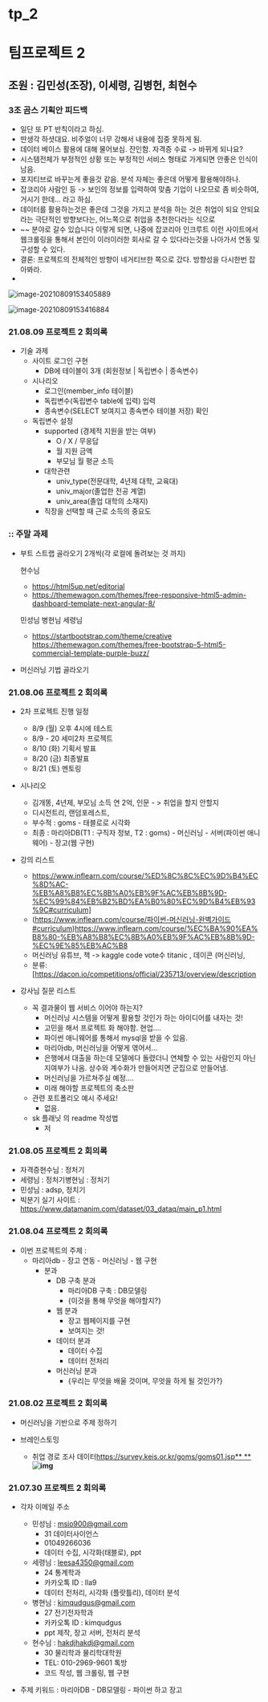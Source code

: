 

# tp_2

# 팀프로젝트 2

## 조원 : 김민성(조장), 이세령, 김병헌, 최현수





### 3조 곰스 기획안 피드백

* 일단 또 PT 반칙이라고 하심.
* 딴생각 하셧대요. 비주얼이 너무 강해서 내용에 집중 못하게 됨.
* 데이터 베이스 활용에 대해 물어보심. 잔인함.  자격증 수료 -> 바뀌게 되나요?
* 시스템전체가 부정적인 상황 또는 부정적인 서비스 형태로 가게되면 안좋은 인식이 남음.
* 포지티브로 바꾸는게 좋을것 같음. 분석 자체는 좋은데 어떻게 활용해야하나.
* 잡코리아 사람인 등 -> 보인의 정보를 입력하여 맞춤 기업이 나오므로 좀 비슷하여, 거시기 한데... 라고 하심.
* 데이터를 활용하는것은 좋은데 그것을 가지고 분석을 하는 것은 취업이 되요 안되요 라는 극단적인 방향보다는, 어느쪽으로 취업을 추천한다라는 식으로
* ~~  분야로 갈수 있습니다 이렇게 되면, 나중에 잡코리아 인크루트 이런 사이트에서 웹크롤링을 통해서 본인이 이러이러한 회사로 갈 수 있다라는것을 나아가서 연동 및 구성할 수 있다.
* 결론: 프로젝트의 전체적인 방향이 네거티브한 쪽으로 갔다. 방향성을 다시한번 잡아봐라.
* 



![image-20210809153405889](../typora/image/image-20210809153405889.png)

![image-20210809153416884](../typora/image/image-20210809153416884.png)





### **21.08.09 프로젝트 2 회의록**

* 기술 과제
  * 사이트 로그인 구현
    * DB에 테이블이 3개 (회원정보 | 독립변수 | 종속변수)
  * 시나리오
    * 로그인(member_info 테이블)
    * 독립변수(독립변수 table에 입력) 입력
    * 종속변수(SELECT 보여지고 종속변수 테이블 저장) 확인
  * 독립변수 설정
    * supported (경제적 지원을 받는 여부)
      * O / X / 무응답
      * 월 지원 금액
      * 부모님 월 평균 소득
    * 대학관련
      * univ_type(전문대학, 4년제 대학, 교육대)
      * univ_major(졸업한 전공 계열)
      * univ_area(졸업 대학의 소재지)
    * 직장을 선택할 때 근로 소득의 중요도





### **:: 주말 과제**

* 부트 스트랩 골라오기 2개씩(각 로컬에 돌려보는 것 까지)

  현수님 

  *  https://html5up.net/editorial
  * https://themewagon.com/themes/free-responsive-html5-admin-dashboard-template-next-angular-8/

  민성님 
  병현님 
  세령님

  * https://startbootstrap.com/theme/creative
    https://themewagon.com/themes/free-bootstrap-5-html5-commercial-template-purple-buzz/

* 머신러닝 기법 골라오기 



### **21.08.06 프로젝트 2 회의록**

* 2차 프로젝트 진행 일정
  * 8/9 (월) 오후 4시에 테스트
  * 8/9 - 20 세미2차 프로젝트
  * 8/10 (화) 기획서 발표
  * 8/20 (금) 최종발표
  * 8/21 (토) 멘토링

* 시나리오
  * 김개똥, 4년제, 부모님 소득 연 2억, 인문 - > 취업을 할지 안할지
  * 디시전트리, 랜덤포레스트,
  * 부수적 : goms - 태블로로 시각화
  * 최종 : 마리아DB(T1 : 구직자 정보, T2 : goms) - 머신러닝 - 서버(파이썬 애니웨어) - 장고(웹 구현)

* 강의 리스트
  * https://www.inflearn.com/course/%ED%8C%8C%EC%9D%B4%EC%8D%AC-%EB%A8%B8%EC%8B%A0%EB%9F%AC%EB%8B%9D-%EC%99%84%EB%B2%BD%EA%B0%80%EC%9D%B4%EB%93%9C#curriculum]
  * (https://www.inflearn.com/course/파이썬-머신러닝-완벽가이드#curriculum)https://www.inflearn.com/course/%EC%BA%90%EA%B8%80-%EB%A8%B8%EC%8B%A0%EB%9F%AC%EB%8B%9D-%EC%9E%85%EB%AC%B8
  * 머신러닝 유튜브, 책 -> kaggle code vote수 titanic , 데이콘 (머신러닝,
  * 분류: [https://dacon.io/competitions/official/235713/overview/description

* 강사님 질문 리스트
  * 꼭 결과물이 웹 서비스 이어야 하는지?
    * 머신러닝 시스템을 어떻게 활용할 것인가 하는 아이디어를 내자는 것!
    * 고민을 해서 프로젝트 화 해야함. 현업....
    * 파이썬 애니웨어를 통해서 mysql을 받을 수 있음.
    * 마리아db, 머신러닝을 어떻게 엮어서…
    * 은행에서 대출을 하는데 모델에다 돌렸더니 연체할 수 있는 사람인지 아닌지여부가 나옴. 상수와 계수화가 만들어지면 군집으로 만들어냄.
    * 머신러닝을 가르쳐주실 예정….
    * 미래 해야할 프로젝트의 축소판
  * 관련 포트폴리오 예시 주세요!
    * 없음.
  * sk 플래닛 의 readme 작성법
    * 저





### **21.08.05 프로젝트 2 회의록**

* 자격증현수님 : 정처기
* 세령님 : 정처기병현님 : 정처기
* 민성님 : adsp, 정치기
* 빅분기 실기 사이트 : https://www.datamanim.com/dataset/03_dataq/main_p1.html





### **21.08.04 프로젝트 2 회의록**

* 이번 프로젝트의 주제 :
  * 마리아db - 장고 연동 - 머신러닝 - 웹 구현
    * 분과
      * DB 구축 분과
        * 마리아DB 구축 : DB모델링
        * {이것을 통해 무엇을 해야할지?}
      * 웹 분과
        * 장고 웹페이지를 구현
        * 보여지는 것!
      * 데이터 분과
        * 데이터 수집
        * 데이터 전처리
      * 머신러닝 분과
        * {우리는 무엇을 배울 것이며, 무엇을 하게 될 것인가?}





### **21.08.02 프로젝트 2 회의록**

* 머신러닝을 기반으로 주제 정하기

* 브레인스토밍
  * 취업 경로 조사 데이터[https://survey.keis.or.kr/goms/goms01.jsp**
    **](https://survey.keis.or.kr/goms/goms01.jsp)**![img](https://lh5.googleusercontent.com/DYzLkhLDUOpqqm4Gf04NT8AoHZASTSMLkFJd3e9lM7F6jYaqAH0XtcgkGQ2mjnDzfvNWH3DscAJNuhFJW4bk-sULxcGyfyLCoGMkXzGs-wn84LULxIKmgn3aiBiCUx3X6htJZj5N)**





### **21.07.30 프로젝트 2 회의록**

* 각자 이메일 주소
  * 민성님 : [msio900@gmail.com](mailto:msio900@gmail.com)
    *  31 데이터사이언스
    * 01049266036
    * 데이터 수집, 시각화(태블로), ppt
  * 세령님 : [leesa4350@gmail.com](mailto:leesa4350@gmail.com)
    *  24 통계학과
    * 카카오톡 ID : lla9
    * 데이터 전처리, 시각화 (플랏틀리), 데이터 분석
  * 병현님 : [kimqudgus@gmail.com](mailto:kimqudgus@gmail.com)
    *  27 전기전자학과
    * 카카오톡 ID : kimqudgus
    * ppt 제작, 장고 서버, 전처리 분석
  * 현수님 : [hakdjhakdj@gmail.com](mailto:hakdjhakdj@gmail.com)
    *  30 물리학과 물리학대학원
    *  TEL: 010-2969-9601 톡방
    * 코드 작성, 웹 크롤링, 웹 구현

* 주제 키워드 : 마리아DB - DB모델링 - 파이썬 하고 장고
